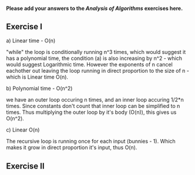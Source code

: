 #### Please add your answers to the **_Analysis of Algorithms_** exercises here.

## Exercise I

a)
Linear time - O(n)

"while" the loop is conditionally running n^3 times, which would suggest it has a polynomial time, the condition (a) is also increasing by n^2 - which would suggest Logarithmic time. However the exponents of n cancel eachother out leaving the loop running in direct proportion to the size of n - which is Linear time O(n).

b)
Polynomial time - O(n^2)

we have an outer loop occuring n times, and an inner loop accuring 1/2\*n times. Since constants don't count that inner loop can be simplified to n times. Thus multiplying the outer loop by it's body (O(n)), this gives us O(n^2).

c)
Linear O(n)

The recursive loop is running once for each input (bunnies - 1). Which makes it grow in direct proportion it's input, thus O(n).

## Exercise II

